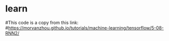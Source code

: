 # learn
#This code is a copy from this link:
#https://morvanzhou.github.io/tutorials/machine-learning/tensorflow/5-08-RNN2/